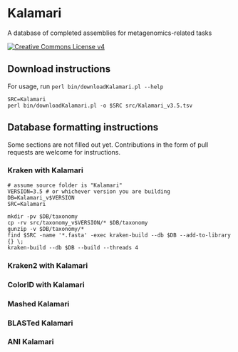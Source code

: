 # Kalamari
A database of completed assemblies for metagenomics-related tasks

[![Creative Commons License v4](https://licensebuttons.net/l/by-sa/4.0/88x31.png)](LICENSE.md)

## Download instructions

For usage, run `perl bin/downloadKalamari.pl --help`

    SRC=Kalamari
    perl bin/downloadKalamari.pl -o $SRC src/Kalamari_v3.5.tsv

## Database formatting instructions

Some sections are not filled out yet.  Contributions in the form of pull requests are welcome for instructions.

### Kraken with Kalamari

    # assume source folder is "Kalamari"
    VERSION=3.5 # or whichever version you are building
    DB=Kalamari_v$VERSION
    SRC=Kalamari
    
    mkdir -pv $DB/taxonomy
    cp -rv src/taxonomy_v$VERSION/* $DB/taxonomy
    gunzip -v $DB/taxonomy/*
    find $SRC -name '*.fasta' -exec kraken-build --db $DB --add-to-library {} \;
    kraken-build --db $DB --build --threads 4

### Kraken2 with Kalamari

### ColorID with Kalamari

### Mashed Kalamari

### BLASTed Kalamari

### ANI Kalamari
